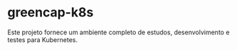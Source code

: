 # greencap-k8s
Este projeto fornece um ambiente completo de estudos, desenvolvimento e testes para Kubernetes.
